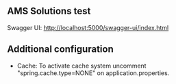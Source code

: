 ## AMS Solutions test

Swagger UI: [http://localhost:5000/swagger-ui/index.html](http://localhost:5000/swagger-ui/index.html)

## Additional configuration

* Cache: To activate cache system uncomment "spring.cache.type=NONE" on application.properties.